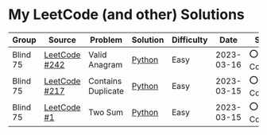 # My LeetCode (and other) Solutions

| Group    | Source                                                                                                    | Problem            | Solution                                      | Difficulty | Date       | Status      |
| -------- | --------------------------------------------------------------------------------------------------------- | ------------------ | --------------------------------------------- | ---------- | ---------- | ----------- |
| Blind 75 | [LeetCode #242](https://leetcode.com/problems/valid-anagram/https://leetcode.com/problems/valid-anagram/) | Valid Anagram      | [Python](solutions/242.valid-anagram.py)      | Easy       | 2023-03-16 | ⭕ Complete |
| Blind 75 | [LeetCode #217](https://leetcode.com/problems/contains-duplicate/)                                        | Contains Duplicate | [Python](solutions/217.contains-duplicate.py) | Easy       | 2023-03-15 | ⭕ Complete |
| Blind 75 | [LeetCode #1](https://leetcode.com/problems/two-sum/)                                                     | Two Sum            | [Python](solutions/1.two-sum.py)              | Easy       | 2023-03-15 | ⭕ Complete |
